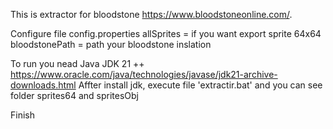 This is extractor for bloodstone https://www.bloodstoneonline.com/.


Configure file config.properties 
  allSprites = if you want export sprite 64x64
  bloodstonePath = path your bloodstone inslation

To run you nead Java JDK 21 ++ https://www.oracle.com/java/technologies/javase/jdk21-archive-downloads.html
Affter install jdk, execute file 'extractir.bat' and you can see folder sprites64 and spritesObj

Finish
